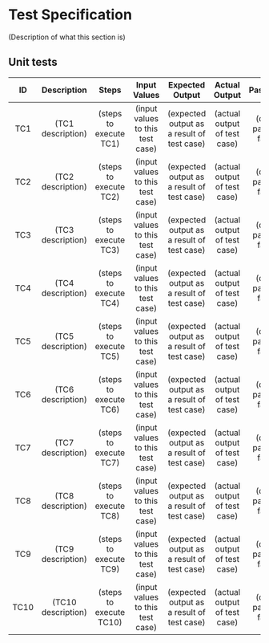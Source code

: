 # Test Specification

(Description of what this section is)

## Unit tests

| ID | Description | Steps | Input Values | Expected Output | Actual Output | Pass/Fail | Requirement Link |
| :-------------: | :----------: | :----------: | :----------: | :----------: | :----------: | :----------: | :----------: |
| TC1 | (TC1 description) | (steps to execute TC1) | (input values to this test case) | (expected output as a result of test case) | (actual output of test case) | (did it pass or fail?) | (requirement IDs this test case is linked to) |
| TC2 | (TC2 description) | (steps to execute TC2) | (input values to this test case) | (expected output as a result of test case) | (actual output of test case) | (did it pass or fail?) | (requirement IDs this test case is linked to) |
| TC3 | (TC3 description) | (steps to execute TC3) | (input values to this test case) | (expected output as a result of test case) | (actual output of test case) | (did it pass or fail?) | (requirement IDs this test case is linked to) |
| TC4 | (TC4 description) | (steps to execute TC4) | (input values to this test case) | (expected output as a result of test case) | (actual output of test case) | (did it pass or fail?) | (requirement IDs this test case is linked to) |
| TC5 | (TC5 description) | (steps to execute TC5) | (input values to this test case) | (expected output as a result of test case) | (actual output of test case) | (did it pass or fail?) | (requirement IDs this test case is linked to) |
| TC6 | (TC6 description) | (steps to execute TC6) | (input values to this test case) | (expected output as a result of test case) | (actual output of test case) | (did it pass or fail?) | (requirement IDs this test case is linked to) |
| TC7 | (TC7 description) | (steps to execute TC7) | (input values to this test case) | (expected output as a result of test case) | (actual output of test case) | (did it pass or fail?) | (requirement IDs this test case is linked to) |
| TC8 | (TC8 description) | (steps to execute TC8) | (input values to this test case) | (expected output as a result of test case) | (actual output of test case) | (did it pass or fail?) | (requirement IDs this test case is linked to) |
| TC9 | (TC9 description) | (steps to execute TC9) | (input values to this test case) | (expected output as a result of test case) | (actual output of test case) | (did it pass or fail?) | (requirement IDs this test case is linked to) |
| TC10 | (TC10 description) | (steps to execute TC10) | (input values to this test case) | (expected output as a result of test case) | (actual output of test case) | (did it pass or fail?) | (requirement IDs this test case is linked to) |

